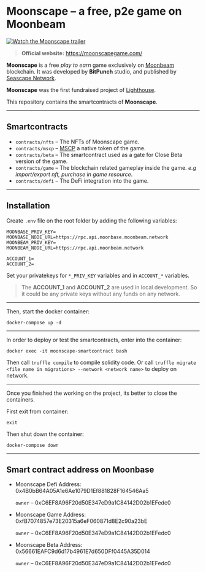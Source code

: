 # Moonscape &ndash; a free, p2e game on Moonbeam
[![Watch the Moonscape trailer](https://moonscapegame.com/assets/img/bg/gaming-bg1.webp)](https://www.youtube.com/watch?v=ncuh37dSrYg)

> **Official website:** https://moonscapegame.com/

**Moonscape** is a free *play to earn* game exclusively on [Moonbeam](https://moonbeam.network/) blockchain. It was developed by **BitPunch** studio, and published by [Seascape Network](https://seascape.network/).

**Moonscape** was the first fundraised project of [Lighthouse](https://seascape.house/).

This repository contains the smartcontracts of **Moonscape**.

---
## Smartcontracts

* `contracts/nfts` &ndash; The NFTs of Moonscape game.
* `contracts/mscp` &ndash; [MSCP](https://coinmarketcap.com/currencies/moonscape/) a native token of the game.
* `contracts/beta` &ndash; The smartcontract used as a gate for Close Beta version of the game.
* `contracts/game` &ndash; The blockchain related gameplay inside the game. *e.g import/export nft, purchase in game resource*.
* `contracts/defi` &ndash; The DeFi integration into the game. 

---
## Installation
Create `.env` file on the root folder by adding the following variables:

```
MOONBASE_PRIV_KEY=
MOONBASE_NODE_URL=https://rpc.api.moonbase.moonbeam.network
MOONBEAM_PRIV_KEY=
MOONBEAM_NODE_URL=https://rpc.api.moonbeam.network

ACCOUNT_1=
ACCOUNT_2=
```

Set your privatekeys for `*_PRIV_KEY` variables and in `ACCOUNT_*` variables.

> The **ACCOUNT_1** and **ACCOUNT_2** are used in local development. So it could be any private keys without any funds on any network.

---

Then, start the docker container:

```
docker-compose up -d
```


---

In order to deploy or test the smartcontracts, enter into the container:

```
docker exec -it moonscape-smartcontract bash
```

Then call `truffle compile` to compile solidity code. Or call `truffle migrate <file name in migrations> --network <network name>` to deploy on network.

---
Once you finished the working on the project, its better to close the containers.

First exit from container:

```
exit
```

Then shut down the container:

```
docker-compose down
```

---

## Smart contract address on Moonbase

* Moonscape Defi Address: 0x4B0bB64A05A1e6Ae1079D1Ef881828F164546Aa5

  `owner` &ndash; 0xC6EF8A96F20d50E347eD9a1C84142D02b1EFedc0

* Moonscape Game Address: 0xfB7074857e73E20315a6eF060871d8E2c90a23bE

  `owner` &ndash; 0xC6EF8A96F20d50E347eD9a1C84142D02b1EFedc0

* Moonscape Beta Address: 0x56661EAFC9d6d17b4961E7d650DFf0445A35D014

  `owner` &ndash; 0xC6EF8A96F20d50E347eD9a1C84142D02b1EFedc0
